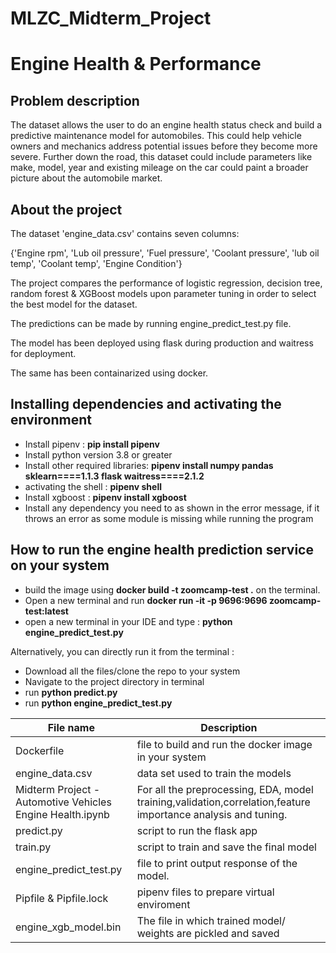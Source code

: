 # MLZC_Midterm_Project

# Engine Health & Performance
## Problem description
The dataset allows the user to do an engine health status check and build a predictive maintenance model for automobiles. This could help vehicle owners and mechanics address potential issues before they become more severe. Further down the road, this dataset could include parameters like make, model, year and existing mileage on the car could paint a broader picture about the automobile market.

## About the project

The dataset 'engine_data.csv' contains seven columns:

{'Engine rpm', 'Lub oil pressure', 'Fuel pressure', 'Coolant pressure',	'lub oil temp', 'Coolant temp',	'Engine Condition'}

The project compares the performance of logistic regression, decision tree, random forest & XGBoost models upon parameter tuning in order to select the best model for the dataset.

The predictions can be made by running engine_predict_test.py file. 

The model has been deployed using flask during production and waitress for deployment.    

The same has been containarized using docker.

## Installing dependencies and activating the environment

* Install pipenv : **pip install pipenv**
* Install python version 3.8 or greater
* Install other required libraries: **pipenv install numpy pandas sklearn====1.1.3 flask waitress====2.1.2**
* activating the shell : **pipenv shell**
* Install xgboost : **pipenv install xgboost**
* Install any dependency you need to as shown in the error message, if it throws an error as some module is missing while running the program


## How to run the engine health prediction service on your system


* build the image using  **docker build -t zoomcamp-test .** on the terminal.
* Open a new terminal and run **docker run -it -p 9696:9696 zoomcamp-test:latest**
* open a new terminal in your IDE and type : **python engine_predict_test.py**

Alternatively, you can directly run it from the terminal :

* Download all the files/clone the repo to your system
* Navigate to the project directory in terminal
* run **python predict.py**
* run **python engine_predict_test.py**


|File name|Description|
|---------|-------------------------------------------------------|
|Dockerfile | file to build and run the docker image in your system|
|engine_data.csv|data set used to train the models |
|Midterm Project - Automotive Vehicles Engine Health.ipynb|For all the preprocessing, EDA, model                                        training,validation,correlation,feature importance analysis and tuning.
|predict.py|script to run the flask app|
|train.py|script to train and save the final model|
|engine_predict_test.py| file to print output response of the model.|
|Pipfile & Pipfile.lock|pipenv files to prepare virtual enviroment| 
|engine_xgb_model.bin| The file in which trained model/ weights are pickled and saved|

